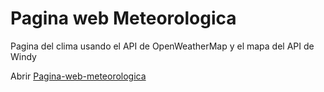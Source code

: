 # Pagina web Meteorologica

Pagina del clima usando el API de OpenWeatherMap y el mapa del API de Windy

Abrir [Pagina-web-meteorologica](https://faustoleal.github.io/api-clima/api-clima/)
